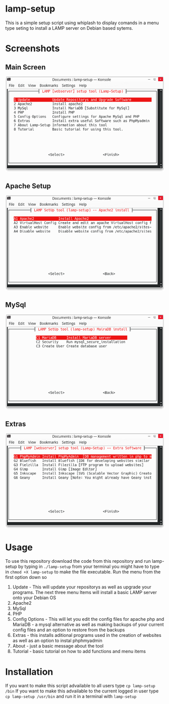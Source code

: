 # lamp-setup
This is a simple setup script using whiplash to display comands in a menu type seting to install a LAMP server on 
Debian based sytems.
# Screenshots
## Main Screen
![Main menu](main.png)
## Apache Setup
![Apache menu](apache.png)
## MySql
![Mysql Menu](mysql.png)
## Extras
![Extras menu](extra.png)
# Usage
To use this repository download the code from this repository and run lamp-setup by typing in 
`./lamp-setup`
from your terminal
you might have to type in
`chmod +X lamp-setup`
to make the file executable. Run the menu from the first option down so 
1. Update - This will update your repositorys as well as upgrade your programs.
 The next three menu Items will install a basic LAMP server onto your Debian OS
2. Apache2
3. MySql
4. PHP
5. Config Options - This will let you edit the config files for apache php and MariaDB - a mysql alternative as well
as making backups of your current config files and an option to restore from the backups
6. Extras - this installs aditional programs used in the creation of websites as well as an option to instal phphmyadmin
7. About - just a basic message about the tool
8. Tutorial - basic tutorial on how to add functions and menu items
# Installation
If you want to make this script advailable to all users type
`cp lamp-setup /bin`
If you want to make this advailable to the current logged in user type
`cp lamp-setup /usr/bin`
and run it in a terminal with
`lamp-setup`
